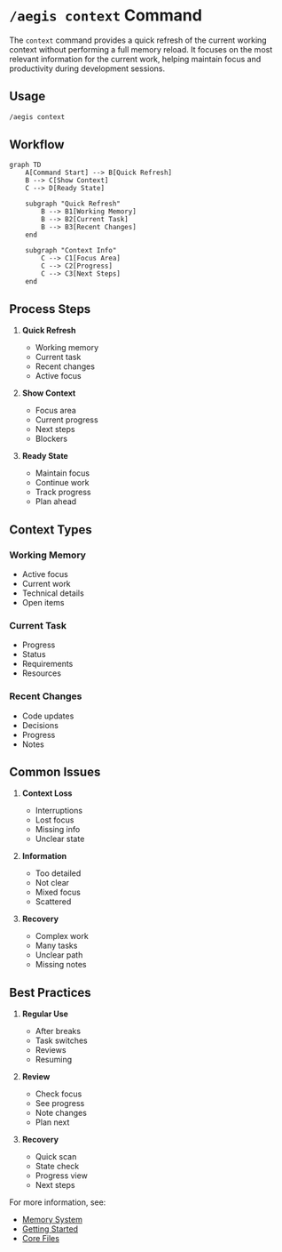 # `/aegis context` Command

The `context` command provides a quick refresh of the current working context without performing a full memory reload. It focuses on the most relevant information for the current work, helping maintain focus and productivity during development sessions.

## Usage

```bash
/aegis context
```

## Workflow

```mermaid
graph TD
    A[Command Start] --> B[Quick Refresh]
    B --> C[Show Context]
    C --> D[Ready State]

    subgraph "Quick Refresh"
        B --> B1[Working Memory]
        B --> B2[Current Task]
        B --> B3[Recent Changes]
    end

    subgraph "Context Info"
        C --> C1[Focus Area]
        C --> C2[Progress]
        C --> C3[Next Steps]
    end
```

## Process Steps

1. **Quick Refresh**
   - Working memory
   - Current task
   - Recent changes
   - Active focus

2. **Show Context**
   - Focus area
   - Current progress
   - Next steps
   - Blockers

3. **Ready State**
   - Maintain focus
   - Continue work
   - Track progress
   - Plan ahead

## Context Types

### Working Memory
- Active focus
- Current work
- Technical details
- Open items

### Current Task
- Progress
- Status
- Requirements
- Resources

### Recent Changes
- Code updates
- Decisions
- Progress
- Notes

## Common Issues

1. **Context Loss**
   - Interruptions
   - Lost focus
   - Missing info
   - Unclear state

2. **Information**
   - Too detailed
   - Not clear
   - Mixed focus
   - Scattered

3. **Recovery**
   - Complex work
   - Many tasks
   - Unclear path
   - Missing notes

## Best Practices

1. **Regular Use**
   - After breaks
   - Task switches
   - Reviews
   - Resuming

2. **Review**
   - Check focus
   - See progress
   - Note changes
   - Plan next

3. **Recovery**
   - Quick scan
   - State check
   - Progress view
   - Next steps

For more information, see:
- [Memory System](../memory_system.md)
- [Getting Started](../getting_started.md)
- [Core Files](../core_files.md)